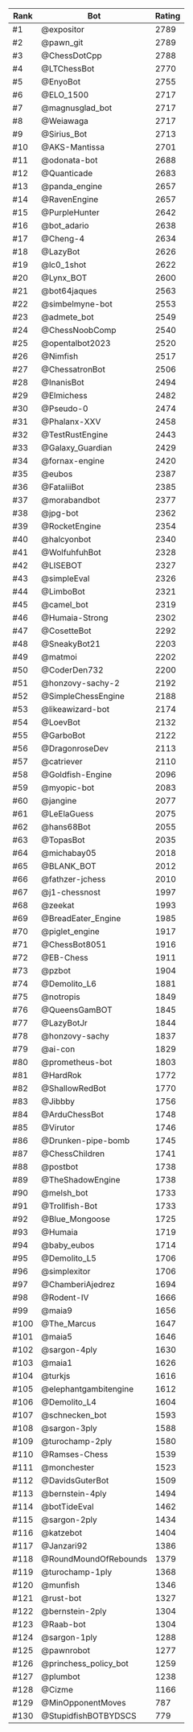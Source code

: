 Rank|Bot|Rating
---|---|---
#1|@expositor|2789
#2|@pawn_git|2789
#3|@ChessDotCpp|2788
#4|@LTChessBot|2770
#5|@EnyoBot|2755
#6|@ELO_1500|2717
#7|@magnusglad_bot|2717
#8|@Weiawaga|2717
#9|@Sirius_Bot|2713
#10|@AKS-Mantissa|2701
#11|@odonata-bot|2688
#12|@Quanticade|2683
#13|@panda_engine|2657
#14|@RavenEngine|2657
#15|@PurpleHunter|2642
#16|@bot_adario|2638
#17|@Cheng-4|2634
#18|@LazyBot|2626
#19|@lc0_1shot|2622
#20|@Lynx_BOT|2600
#21|@bot64jaques|2563
#22|@simbelmyne-bot|2553
#23|@admete_bot|2549
#24|@ChessNoobComp|2540
#25|@opentalbot2023|2520
#26|@Nimfish|2517
#27|@ChessatronBot|2506
#28|@InanisBot|2494
#29|@Elmichess|2482
#30|@Pseudo-0|2474
#31|@Phalanx-XXV|2458
#32|@TestRustEngine|2443
#33|@Galaxy_Guardian|2429
#34|@fornax-engine|2420
#35|@eubos|2387
#36|@FataliiBot|2385
#37|@morabandbot|2377
#38|@jpg-bot|2362
#39|@RocketEngine|2354
#40|@halcyonbot|2340
#41|@WolfuhfuhBot|2328
#42|@LISEBOT|2327
#43|@simpleEval|2326
#44|@LimboBot|2321
#45|@camel_bot|2319
#46|@Humaia-Strong|2302
#47|@CosetteBot|2292
#48|@SneakyBot21|2203
#49|@matmoi|2202
#50|@CoderDen732|2200
#51|@honzovy-sachy-2|2192
#52|@SimpleChessEngine|2188
#53|@likeawizard-bot|2174
#54|@LoevBot|2132
#55|@GarboBot|2122
#56|@DragonroseDev|2113
#57|@catriever|2110
#58|@Goldfish-Engine|2096
#59|@myopic-bot|2083
#60|@jangine|2077
#61|@LeElaGuess|2075
#62|@hans68Bot|2055
#63|@TopasBot|2035
#64|@michabay05|2018
#65|@BLANK_BOT|2012
#66|@fathzer-jchess|2010
#67|@j1-chessnost|1997
#68|@zeekat|1993
#69|@BreadEater_Engine|1985
#70|@piglet_engine|1917
#71|@ChessBot8051|1916
#72|@EB-Chess|1911
#73|@pzbot|1904
#74|@Demolito_L6|1881
#75|@notropis|1849
#76|@QueensGamBOT|1845
#77|@LazyBotJr|1844
#78|@honzovy-sachy|1837
#79|@ai-con|1829
#80|@prometheus-bot|1803
#81|@HardRok|1772
#82|@ShallowRedBot|1770
#83|@Jibbby|1756
#84|@ArduChessBot|1748
#85|@Virutor|1746
#86|@Drunken-pipe-bomb|1745
#87|@ChessChildren|1741
#88|@postbot|1738
#89|@TheShadowEngine|1738
#90|@melsh_bot|1733
#91|@Trollfish-Bot|1733
#92|@Blue_Mongoose|1725
#93|@Humaia|1719
#94|@baby_eubos|1714
#95|@Demolito_L5|1706
#96|@simplexitor|1706
#97|@ChamberiAjedrez|1694
#98|@Rodent-IV|1666
#99|@maia9|1656
#100|@The_Marcus|1647
#101|@maia5|1646
#102|@sargon-4ply|1630
#103|@maia1|1626
#104|@turkjs|1616
#105|@elephantgambitengine|1612
#106|@Demolito_L4|1604
#107|@schnecken_bot|1593
#108|@sargon-3ply|1588
#109|@turochamp-2ply|1580
#110|@Ramses-Chess|1539
#111|@monchester|1523
#112|@DavidsGuterBot|1509
#113|@bernstein-4ply|1494
#114|@botTideEval|1462
#115|@sargon-2ply|1434
#116|@katzebot|1404
#117|@Janzari92|1386
#118|@RoundMoundOfRebounds|1379
#119|@turochamp-1ply|1368
#120|@munfish|1346
#121|@rust-bot|1327
#122|@bernstein-2ply|1304
#123|@Raab-bot|1304
#124|@sargon-1ply|1288
#125|@pawnrobot|1277
#126|@princhess_policy_bot|1259
#127|@plumbot|1238
#128|@Cizme|1166
#129|@MinOpponentMoves|787
#130|@StupidfishBOTBYDSCS|779
